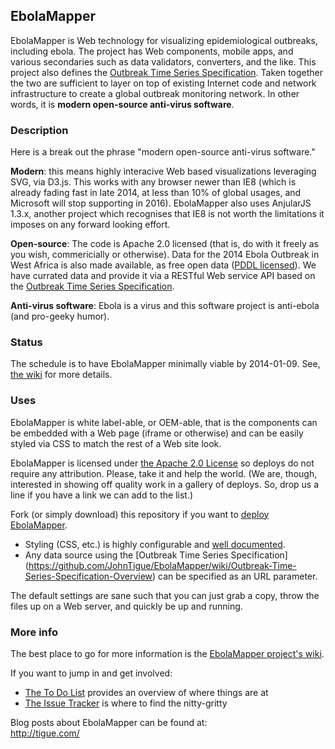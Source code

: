 ## EbolaMapper
EbolaMapper is Web technology for visualizing epidemiological outbreaks, including ebola. The project has Web components, mobile apps, and various secondaries such as data validators, converters, and the like. This project also defines the [Outbreak Time Series Specification](https://github.com/JohnTigue/EbolaMapper/wiki/Outbreak-Time-Series-Specification-Overview). Taken together the two are sufficient to layer on top of existing Internet code and network infrastructure to create a global outbreak monitoring network. In other words, it is **modern open-source anti-virus software**. 

### Description
Here is a break out the phrase "modern open-source anti-virus software."

**Modern**: this means highly interacive Web based visualizations leveraging SVG, via D3.js. This works with any browser newer than IE8 (which is already fading fast in late 2014, at less than 10% of global usages, and Microsoft will stop supporting in 2016). EbolaMapper also uses AnjularJS 1.3.x, another project which recognises that IE8 is not worth the limitations it imposes on any forward looking effort.

**Open-source**: The code is Apache 2.0 licensed (that is, do with it freely as you wish, commericially or otherwise). Data for the 2014 Ebola Outbreak in West Africa is also made available, as free open data ([PDDL licensed](http://opendatacommons.org/licenses/pddl/)). We have currated data and provide it via a RESTful Web service API based on the [Outbreak Time Series Specification](https://github.com/JohnTigue/EbolaMapper/wiki/Outbreak-Time-Series-Specification-Overview).

**Anti-virus software**: Ebola is a virus and this software project is anti-ebola (and pro-geeky humor).

### Status
The schedule is to have EbolaMapper minimally viable by 2014-01-09. See, [the wiki](https://github.com/JohnTigue/EbolaMapper/wiki#status) for more details.

### Uses
EbolaMapper is white label-able, or OEM-able, that is the components can be embedded with a Web page (iframe or otherwise) and can be easily styled via CSS to match the rest of a Web site look.

EbolaMapper is licensed under [the Apache 2.0 License](http://www.apache.org/licenses/LICENSE-2.0.html) so deploys do not require any attribution. Please, take it and help the world. (We are, though, interested in showing off quality work in a gallery of deploys. So, drop us a line if you have a link we can add to the list.)

Fork (or simply download) this repository if you want to [deploy EbolaMapper](https://github.com/JohnTigue/EbolaMapper/wiki/Deployment-HOWTO). 
- Styling (CSS, etc.) is highly configurable and [well documented](https://github.com/JohnTigue/EbolaMapper/wiki/White-Label). 
- Any data source using the [Outbreak Time Series Specification] (https://github.com/JohnTigue/EbolaMapper/wiki/Outbreak-Time-Series-Specification-Overview) can be specified as an URL parameter.

The default settings are sane such that you can just grab a copy, throw the files up on a Web server, and quickly be up and running.

### More info
The best place to go for more information is the [EbolaMapper project's wiki](https://github.com/JohnTigue/EbolaMapper/wiki).

If you want to jump in and get involved:  
- [The To Do List](https://github.com/JohnTigue/EbolaMapper/wiki/To-Do-List) provides an overview of where things are at  
- [The Issue Tracker](https://github.com/JohnTigue/EbolaMapper/issues) is where to find the nitty-gritty

Blog posts about EbolaMapper can be found at:  
http://tigue.com/

